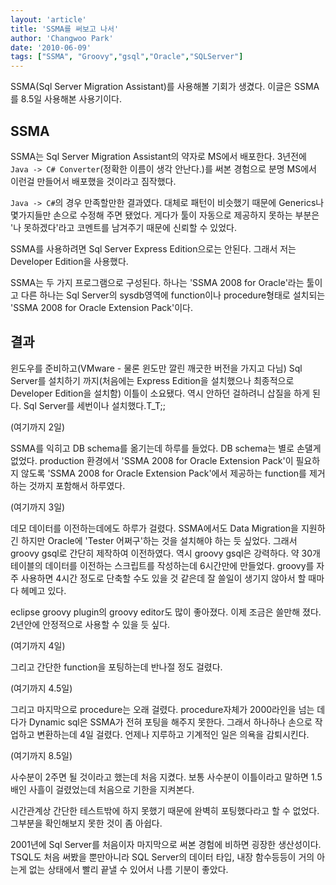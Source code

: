 ```yaml
---
layout: 'article'
title: 'SSMA를 써보고 나서'
author: 'Changwoo Park'
date: '2010-06-09'
tags: ["SSMA", "Groovy","gsql","Oracle","SQLServer"]
---
```


SSMA(Sql Server Migration Assistant)를 사용해볼 기회가 생겼다. 이글은 SSMA를 8.5일 사용해본 사용기이다.

## SSMA

SSMA는 Sql Server Migration Assistant의 약자로 MS에서 배포한다. 3년전에 `Java -> C# Converter`(정확한 이름이 생각 안난다.)를 써본 경험으로 분명 MS에서 이런걸 만들어서 배포했을 것이라고 짐작했다.

`Java -> C#`의 경우 만족할만한 결과였다. 대체로 패턴이 비슷했기 때문에 Generics나 몇가지들만 손으로 수정해 주면 됐었다. 게다가 툴이 자동으로 제공하지 못하는 부분은 '나 못하겠다'라고 코멘트를 남겨주기 때문에 신뢰할 수 있었다.

SSMA를 사용하려면 Sql Server Express Edition으로는 안된다. 그래서 저는 Developer Edition을 사용했다.

SSMA는 두 가지 프로그램으로 구성된다. 하나는 'SSMA 2008 for Oracle'라는 툴이고 다른 하나는 Sql Server의 sysdb영역에 function이나 procedure형태로 설치되는 'SSMA 2008 for Oracle Extension Pack'이다.

## 결과

윈도우를 준비하고(VMware - 물론 윈도만 깔린 깨긋한 버전을 가지고 다님) Sql Server를 설치하기 까지(처음에는 Express Edition을 설치했으나 최종적으로 Developer Edition을 설치함) 이틀이 소요됐다. 역시 안하던 걸하려니 삽질을 하게 된다. Sql Server를 세번이나 설치했다.T_T;;

(여기까지 2일)

SSMA를 익히고 DB schema를 옮기는데 하루를 들었다. DB schema는 별로 손댈게 없었다. production 환경에서 'SSMA 2008 for Oracle Extension Pack'이 필요하지 않도록 'SSMA 2008 for Oracle Extension Pack'에서 제공하는 function를 제거하는 것까지 포함해서 하루였다.

(여기까지 3일)

데모 데이터를 이전하는데에도 하루가 걸렸다. SSMA에서도 Data Migration을 지원하긴 하지만 Oracle에 'Tester 어쩌구'하는 것을 설치해야 하는 듯 싶었다. 그래서 groovy gsql로 간단히 제작하여 이전하였다. 역시 groovy gsql은 강력하다. 약 30개 테이블의 데이터를 이전하는 스크립트를 작성하는데 6시간만에 만들었다. groovy를 자주 사용하면 4시간 정도로 단축할 수도 있을 것 같은데 잘 쓸일이 생기지 않아서 할 때마다 헤메고 있다.

eclipse groovy plugin의 groovy editor도 많이 좋아졌다. 이제 조금은 쓸만해 졌다. 2년안에 안정적으로 사용할 수 있을 듯 싶다.

(여기까지 4일)

그리고 간단한 function을 포팅하는데 반나절 정도 걸렸다.

(여기까지 4.5일)

그리고 마지막으로 procedure는 오래 걸렸다. procedure자체가 2000라인을 넘는 데다가 Dynamic sql은 SSMA가 전혀 포팅을 해주지 못한다. 그래서 하나하나 손으로 작업하고 변환하는데 4일 걸렸다. 언제나 지루하고 기계적인 일은 의욕을 감퇴시킨다.

(여기까지 8.5일)

사수분이 2주면 될 것이라고 했는데 처음 지켰다. 보통 사수분이 이틀이라고 말하면 1.5배인 사흘이 걸렸었는데 처음으로 기한을 지켜본다.

시간관계상 간단한 테스트밖에 하지 못했기 때문에 완벽히 포팅했다라고 할 수 없었다. 그부분을 확인해보지 못한 것이 좀 아쉽다.

2001년에 Sql Server를 처음이자 마지막으로 써본 경험에 비하면 굉장한 생산성이다. TSQL도 처음 써봤을 뿐만아니라 SQL Server의 데이터 타입, 내장 함수등등이 거의 아는게 없는 상태에서 빨리 끝낼 수 있어서 나름 기분이 좋았다.

